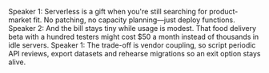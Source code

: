 Speaker 1: Serverless is a gift when you're still searching for product-market fit. No patching, no capacity planning—just deploy functions.
Speaker 2: And the bill stays tiny while usage is modest. That food delivery beta with a hundred testers might cost $50 a month instead of thousands in idle servers.
Speaker 1: The trade-off is vendor coupling, so script periodic API reviews, export datasets and rehearse migrations so an exit option stays alive.
